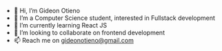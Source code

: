 - 👋 Hi, I’m Gideon Otieno
- 👀 I’m a Computer Science student, interested in Fullstack development
- 🌱 I’m currently learning React JS
- 💞️ I’m looking to collaborate on frontend development
- 📫 Reach me on gideonotieno@gmail.com

